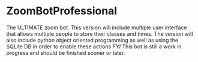 # ZoomBotProfessional
The ULTIMATE zoom bot.
This version will include multiple user interface that allows multiple people to store their classes and times.
The version will also include python object oriented programming as well as using the SQLite DB in order to enable these actions
*FYI* This bot is still a work in progress and should be finished sooner or later.
